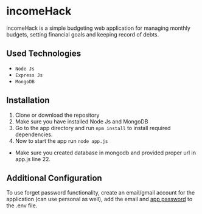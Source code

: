 # incomeHack
incomeHack is a simple budgeting web application for managing monthly budgets, setting financial goals and keeping record of debts.

## Used Technologies
- `Node Js`
- `Express Js`
- `MongoDB`

## Installation

1. Clone or download the repository
2. Make sure you have installed Node Js and MongoDB
3. Go to the app directory and run ```npm install``` to install required dependencies.
4. Now to start the app run ```node app.js```

* Make sure you created database in mongodb and provided proper url in app.js line 22.

## Additional Configuration

To use forget password functionality, create an email/gmail account for the application (can use personal as well), add the email and [app password](https://support.google.com/accounts/answer/185833?visit_id=638372979865655056-973500272&p=InvalidSecondFactor&rd=1) to the .env file.